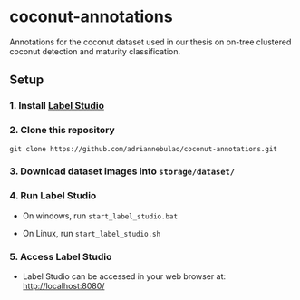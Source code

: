 # coconut-annotations

Annotations for the coconut dataset used in our thesis on on-tree clustered coconut detection and maturity classification.

## Setup

### 1. Install [Label Studio](https://labelstud.io/guide/install.html)

### 2. Clone this repository

```
git clone https://github.com/adriannebulao/coconut-annotations.git
```

### 3. Download dataset images into `storage/dataset/`

### 4. Run Label Studio

- On windows, run `start_label_studio.bat`

- On Linux, run `start_label_studio.sh`

### 5. Access Label Studio

- Label Studio can be accessed in your web browser at: [http://localhost:8080/](http://localhost:8080/)
